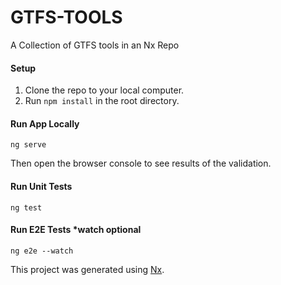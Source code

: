 # GTFS-TOOLS
A Collection of GTFS tools in an Nx Repo
#### Setup
1. Clone the repo to your local computer.
2. Run ```npm install``` in the root directory.

#### Run App Locally
```
ng serve
```
Then open the browser console to see results of the validation.

#### Run Unit Tests
```
ng test
```

#### Run E2E Tests *watch optional
```
ng e2e --watch
```

This project was generated using [Nx](https://nx.dev).
